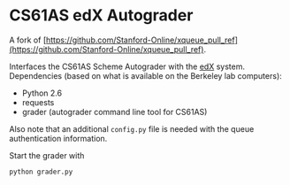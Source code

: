 CS61AS edX Autograder
=====================

A fork of [https://github.com/Stanford-Online/xqueue_pull_ref](https://github.com/Stanford-Online/xqueue_pull_ref).

Interfaces the CS61AS Scheme Autograder with the [edX](https://www.edx.org/) system.
Dependencies (based on what is available on the Berkeley lab computers):
- Python 2.6
- requests
- grader (autograder command line tool for CS61AS)

Also note that an additional `config.py` file is needed with the queue authentication information.

Start the grader with

    python grader.py

